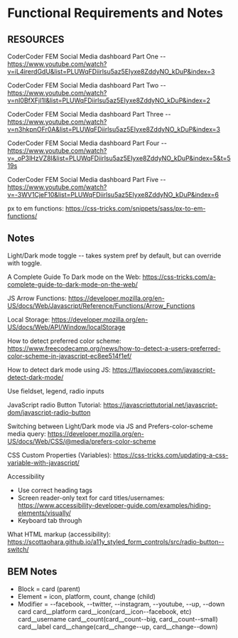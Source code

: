 # Functional Requirements and Notes

## RESOURCES
 CoderCoder FEM Social Media dashboard Part One -- https://www.youtube.com/watch?v=iL4irerdGdU&list=PLUWqFDiirlsu5az5EIyxe8ZddyNO_kDuP&index=3

CoderCoder FEM Social Media dashboard Part Two -- https://www.youtube.com/watch?v=nI0BfXFjI1I&list=PLUWqFDiirlsu5az5EIyxe8ZddyNO_kDuP&index=2

CoderCoder FEM Social Media dashboard Part Three -- https://www.youtube.com/watch?v=n3hkpnOFr0A&list=PLUWqFDiirlsu5az5EIyxe8ZddyNO_kDuP&index=3

CoderCoder FEM Social Media dashboard Part Four -- https://www.youtube.com/watch?v=_oP3lHzVZ8I&list=PLUWqFDiirlsu5az5EIyxe8ZddyNO_kDuP&index=5&t=519s

CoderCoder FEM Social Media dashboard Part Five -- https://www.youtube.com/watch?v=-3WV1CjeF10&list=PLUWqFDiirlsu5az5EIyxe8ZddyNO_kDuP&index=6

px to em functions: https://css-tricks.com/snippets/sass/px-to-em-functions/

## Notes
Light/Dark mode toggle -- takes system pref by default, but can override with toggle.

A Complete Guide To Dark mode on the Web: https://css-tricks.com/a-complete-guide-to-dark-mode-on-the-web/

JS Arrow Functions: https://developer.mozilla.org/en-US/docs/Web/Javascript/Reference/Functions/Arrow_Functions

Local Storage: https://developer.mozilla.org/en-US/docs/Web/API/Window/localStorage

How to detect preferred color scheme: https://www.freecodecamp.org/news/how-to-detect-a-users-preferred-color-scheme-in-javascript-ec8ee514f1ef/

How to detect dark mode using JS: https://flaviocopes.com/javascript-detect-dark-mode/

Use fieldset, legend, radio inputs

JavaScript radio Button Tutorial: https://javascripttutorial.net/javascript-dom/javascript-radio-button

Switching between Light/Dark mode via JS and Prefers-color-scheme media query: https://developer.mozilla.org/en-US/docs/Web/CSS/@media/prefers-color-scheme

CSS Custom Properties (Variables): https://css-tricks.com/updating-a-css-variable-with-javascript/

Accessibility

- Use correct heading tags
- Screen reader-only text for card titles/usernames: https://www.accessibility-developer-guide.com/examples/hiding-elements/visually/
- Keyboard tab through

What HTML markup (accessibility): https://scottaohara.github.io/a11y_styled_form_controls/src/radio-button--switch/

## BEM Notes

- Block = card (parent)
- Element = icon, platform, count, change (child)
- Modifier = --facebook, --twitter, --instagram, --youtube, --up, --down
card
card__platform
card__icon(card__icon--facebook, etc)
card__username
card__count(card__count--big, card__count--small)
card__label
card__change(card__change--up, card__change--down)
